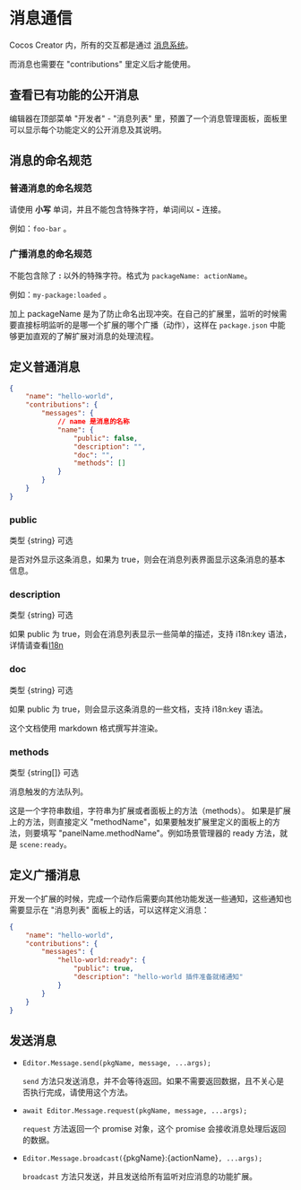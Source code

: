 # 消息通信

Cocos Creator 内，所有的交互都是通过 [消息系统](../../panel/index.md)。

而消息也需要在 "contributions" 里定义后才能使用。

## 查看已有功能的公开消息

编辑器在顶部菜单 "开发者" - "消息列表" 里，预置了一个消息管理面板，面板里可以显示每个功能定义的公开消息及其说明。

## 消息的命名规范

### 普通消息的命名规范

请使用 **小写** 单词，并且不能包含特殊字符，单词间以 **-** 连接。

例如：`foo-bar` 。

### 广播消息的命名规范

不能包含除了 **:** 以外的特殊字符。格式为 `packageName: actionName`。

例如：`my-package:loaded` 。

加上 packageName 是为了防止命名出现冲突。在自己的扩展里，监听的时候需要直接标明监听的是哪一个扩展的哪个广播（动作），这样在 `package.json` 中能够更加直观的了解扩展对消息的处理流程。

## 定义普通消息

```json
{
    "name": "hello-world",
    "contributions": {
        "messages": {
            // name 是消息的名称
            "name": {
                "public": false,
                "description": "",
                "doc": "",
                "methods": []
            }
        }
    }
}
```

### public

类型 {string} 可选

是否对外显示这条消息，如果为 true，则会在消息列表界面显示这条消息的基本信息。

### description

类型 {string} 可选

如果 public 为 true，则会在消息列表显示一些简单的描述，支持 i18n:key 语法，详情请查看[I18n](../../basic/i18n.md)

### doc

类型 {string} 可选

如果 public 为 true，则会显示这条消息的一些文档，支持 i18n:key 语法。

这个文档使用 markdown 格式撰写并渲染。

### methods

类型 {string[]} 可选

消息触发的方法队列。

这是一个字符串数组，字符串为扩展或者面板上的方法（methods）。
如果是扩展上的方法，则直接定义 "methodName"，如果要触发扩展里定义的面板上的方法，则要填写 "panelName.methodName"。例如场景管理器的 ready 方法，就是 `scene:ready`。

## 定义广播消息

开发一个扩展的时候，完成一个动作后需要向其他功能发送一些通知，这些通知也需要显示在 "消息列表" 面板上的话，可以这样定义消息：

```json
{
    "name": "hello-world",
    "contributions": {
        "messages": {
            "hello-world:ready": {
                "public": true,
                "description": "hello-world 插件准备就绪通知"
            }
        }
    }
}
```

## 发送消息

- `Editor.Message.send(pkgName, message, ...args);`

  `send` 方法只发送消息，并不会等待返回。如果不需要返回数据，且不关心是否执行完成，请使用这个方法。

- `await Editor.Message.request(pkgName, message, ...args);`

  `request` 方法返回一个 promise 对象，这个 promise 会接收消息处理后返回的数据。

- `Editor.Message.broadcast(`{pkgName}:{actionName}`, ...args);`

  `broadcast` 方法只发送，并且发送给所有监听对应消息的功能扩展。
